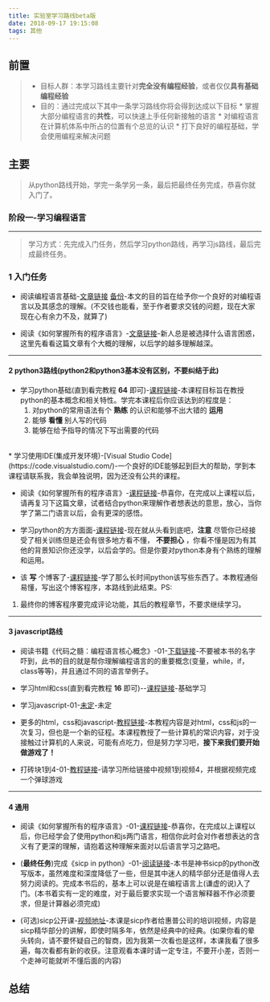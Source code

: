 ```yaml
---
title: 实验室学习路线beta版
date: 2018-09-17 19:15:08
tags: 其他
---
```


## 前置
> * 目标人群：本学习路线主要针对**完全没有编程经验**，或者仅仅**具有基础编程经验**
> * 目的：通过完成以下其中一条学习路线你将会得到达成以下目标
    * 掌握大部分编程语言的**共性**，可以快速上手任何新接触的语言
    * 对编程语言在计算机体系中所占的位置有个总览的认识
    * 打下良好的编程基础，学会使用编程来解决问题

## 主要
> 从python路线开始，学完一条学另一条，最后把最终任务完成，恭喜你就入门了。

### 阶段一-学习编程语言
---
> 学习方式：先完成入门任务，然后学习python路线，再学习js路线，最后完成最终任务。

### 1 入门任务

* 阅读编程语言基础-[文章链接](http://www.yinwang.org/blog-cn/2018/04/13/csbook-chapter1) [备份](http://www.360doc.com/content/18/0429/22/1437135_749769645.shtml)-本文的目的旨在给予你一个良好的对编程语言以及其感念的理解。(不交钱也能看，至于作者要求交钱的问题，现在大家现在心有余力不及，就算了)

* 阅读《如何掌握所有的程序语言》-[文章链接](https://www.douban.com/note/651108002/?type=like)-新人总是被选择什么语言困惑，这里先看看这篇文章有个大概的理解，以后学的越多理解越深。

---

#### 2 python3路线(python2和python3基本没有区别，不要纠结于此)

* 学习python基础(直到看完教程 **64** 即可)-[课程链接](https://www.bilibili.com/video/av4050443/?p=1)-本课程目标旨在教授python的基本概念和相关特性。学完本课程后你应该达到的程度是：
    1. 对python的常用语法有个 **熟练** 的认识和能够不出大错的 **运用**
    2. 能够 **看懂** 别人写的代码
    3. 能够在给予指导的情况下写出需要的代码
<br>
* 学习使用IDE(集成开发环境)-[Visual Studio Code](https://code.visualstudio.com/)-一个良好的IDE能够起到巨大的帮助，学到本课程请联系我，我会单独说明，因为还没有公共的课程。

* 阅读《如何掌握所有的程序语言》-[课程链接](http://www.yinwang.org/blog-cn/2017/07/06/master-pl)-恭喜你，在完成以上课程以后，请再复习下这篇文章，试者结合python来理解作者想表达的意思，放心，当你学了第二门语言以后，会有更深的感悟。

* 学习python的方方面面-[课程链接](https://www.liaoxuefeng.com/wiki/0014316089557264a6b348958f449949df42a6d3a2e542c000)-现在就从头看到底吧，**注意** 尽管你已经接受了相关训练但是还会有很多地方看不懂， **不要担心** ，你看不懂是因为有其他的背景知识你还没学，以后会学的。但是你要对python本身有个熟练的理解和运用。

* 该 **写** 个博客了-[课程链接](https://www.zmrenwu.com/post/2/)-学了那么长时间python该写些东西了。本教程通俗易懂，写出这个博客程序，本路线到此结束。PS:
 1. 最终你的博客程序要完成评论功能，其后的教程章节，不要求继续学习。


---

#### 3 javascript路线

* 阅读书籍《代码之髓：编程语言核心概念》-01-[下载链接]()-不要被本书的名字吓到，此书的目的就是帮你理解编程语言的的重要概念(变量，while，if，class等等)，并且通过不同的语言举例子。

* 学习html和css(直到看完教程 **16** 即可)--[课程链接](https://www.bilibili.com/video/av5862916/?p=16)-基础学习

* 学习javascript-01-[未定]()-未定

* 更多的html，css和javascript-[教程链接](https://developer.mozilla.org/zh-CN/docs/Learn/Getting_started_with_the_web)-本教程内容是对html，css和js的一次复习，但也是一个新的征程。本课程教授了一些计算机的常识内容，对于没接触过计算机的人来说，可能有点吃力，但是努力学习吧，**接下来我们要开始做游戏了！**

* 打砖块1到4-01-[教程链接](http://space.bilibili.com/39066904/#/channel/detail?cid=21254)-请学习所给链接中视频1到视频4，并根据视频完成一个弹球游戏

---

#### 4 通用
* 阅读《如何掌握所有的程序语言》-01-[课程链接](http://www.yinwang.org/blog-cn/2017/07/06/master-pl)-恭喜你，在完成以上课程以后，你已经学会了使用python和js两门语言，相信你此时会对作者想表达的含义有了更深的理解，请抱着这种理解来面对以后语言学习之路吧。


* (**最终任务**)完成《sicp in python》-01-[阅读链接](https://legacy.gitbook.com/book/wizardforcel/sicp-py/details)-本书是神书sicp的python改写版本，虽然难度和深度降低了一些，但是其中迷人的精华部分还是值得人去努力阅读的。完成本书后的，基本上可以说是在编程语言上(谦虚的说)入了门。(本书着实有一定的难度，对于最后要求实现一个语言解释器不作必须要求，但是计算器必须完成)

* (可选)sicp公开课-[视频地址](https://www.bilibili.com/video/av8515129?from=search&seid=5333695264127699869)-本课是sicp作者给惠普公司的培训视频，内容是sicp精华部分的讲解，即使时隔多年，依然是经典中的经典。(如果你看的晕头转向，请不要怀疑自己的智商，因为我第一次看也是这样，本课我看了很多遍，每次看都有新的收获。注意观看本课时请一定专注，不要开小差，否则一个走神可能就听不懂后面的内容)

## 总结
